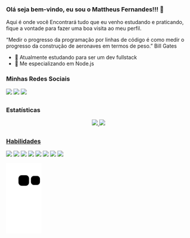 ### Olá seja bem-vindo, eu sou o Mattheus Fernandes!!! 👋

Aqui é onde você Encontrará tudo que eu venho estudando e praticando, fique a vontade para fazer uma boa visita ao meu perfil.

“Medir o progresso da programação por linhas de código é como medir o progresso da construção de aeronaves em termos de peso.”
Bill Gates


- 🔭 Atualmente estudando para ser um dev fullstack
- 🌱 Me especializando em Node.js





<div>
  <h3>Minhas Redes Sociais</h3>

  <a href="https://www.linkedin.com/in/mattheus-fernandes-fullstack/" target="_blank"><img src="https://img.shields.io/badge/LinkedIn-0077B5?style=for-the-badge&logo=linkedin&logoColor=white"></a> 
  <a href="https://www.instagram.com/matt_fernandes03/" target="_blank"><img src="https://img.shields.io/badge/Instagram-E4405F?style=for-the-badge&logo=instagram&logoColor=white"></a> 
  <a href="https://www.instagram.com/matt_fernandes03/" target="_blank"><img src="https://img.shields.io/badge/Microsoft_Outlook-0078D4?style=for-the-badge&logo=microsoft-outlook&logoColor=white"></a> 
</div>

##

<h3>Estatísticas</h3>
          
<div align="center">
  <a href="https://github.com/mattheus-fernandes">
  <img height="180em" src="https://github-readme-stats.vercel.app/api?username=mattheus-fernandes&show_icons=true&theme=dark&include_all_commits=true&count_private=true"/>
  <img height="180em" src="https://github-readme-stats.vercel.app/api/top-langs/?username=mattheus-fernandes&layout=compact&langs_count=7&theme=dark"/>
</div>
  
  ##
 
 
 
<div> 
  <h3>Habilidades</h3>
  
  <a href="#" target="_blank"><img src="https://img.shields.io/badge/GIT-E44C30?style=for-the-badge&logo=git&logoColor=white"></a> 
  <a href="#" target="_blank"><img src="https://img.shields.io/badge/HTML5-E34F26?style=for-the-badge&logo=html5&logoColor=white" target="_blank"></a>
  <a href="#" target="_blank"><img src="https://img.shields.io/badge/CSS3-1572B6?style=for-the-badge&logo=css3&logoColor=white" target="_blank"></a> 
  <a href="#" target="_blank"><img src="https://img.shields.io/badge/Sass-CC6699?style=for-the-badge&logo=sass&logoColor=white"></a>
  <a href="#" target="_blank"><img src="https://img.shields.io/badge/Bootstrap-563D7C?style=for-the-badge&logo=bootstrap&logoColor=white"></a>
  <a href="#" target="_blank"><img src="https://img.shields.io/badge/JavaScript-F7DF1E?style=for-the-badge&logo=javascript&logoColor=black"></a>
  <a href="#" target="_blank"><img src="https://img.shields.io/badge/Node.js-43853D?style=for-the-badge&logo=node.js&logoColor=white"></a>
  <a href="#" target="_blank"><img src="https://img.shields.io/badge/MongoDB-4EA94B?style=for-the-badge&logo=mongodb&logoColor=white"></a>
  
  ![Snake animation](https://github.com/rafaballerini/rafaballerini/blob/output/github-contribution-grid-snake.svg)
 
</div>
